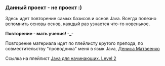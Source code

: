 <h3>Данный проект - не проект :)</h3>

Здесь идет повторение самых базисов и основ Java. Всегда полезно вспомнить основы основ, каждый раз узнается что-то новенькое.

<b>Повторение - мать учения! -_- </b>

Повторение материала идет по плейлисту крутого препода, по совместительству "проводника" меня в язык Java, <a href="https://www.youtube.com/channel/UCULTpkhxkF6MXHK_UuWhpLA" target="_blank"> Дениса Матвеенко</a>

Ссылка на плейлист <a href="https://www.youtube.com/playlist?list=PLnh8EajVFTl40U079ZNoV-96gsmkznof3" target="_blank">Java для начинающих. Level 2</a>
